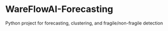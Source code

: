 # WareFlowAI-Forecasting
Python project for forecasting, clustering, and fragile/non-fragile detection
